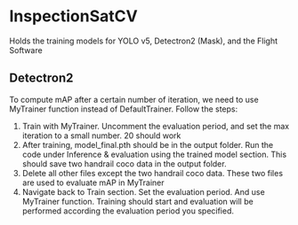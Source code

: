 # InspectionSatCV
Holds the training models for YOLO v5, Detectron2 (Mask), and the Flight Software

## Detectron2 
To compute mAP after a certain number of iteration, we need to use MyTrainer function instead of DefaultTrainer. Follow the steps:
1. Train with MyTrainer. Uncomment the evaluation period, and set the max iteration to a small number. 20 should work
2. After training, model_final.pth should be in the output folder. Run the code under Inference & evaluation using the trained model section. This should save two handrail coco data in the output folder.
3. Delete all other files except the two handrail coco data. These two files are used to evaluate mAP in MyTrainer
4. Navigate back to Train section. Set the evaluation period. And use MyTrainer function. Training should start and evaluation will be performed according the evaluation period you specified.
